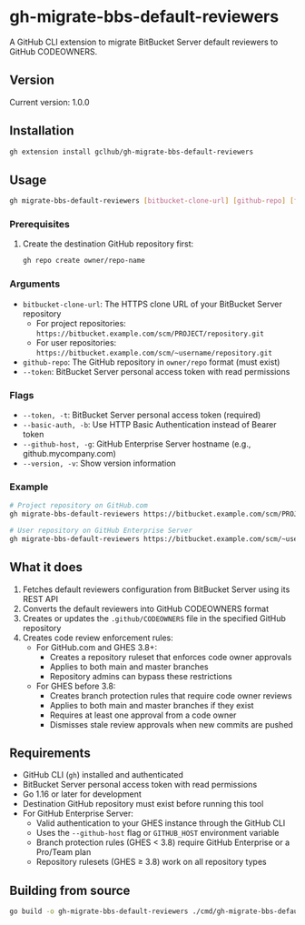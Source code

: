# gh-migrate-bbs-default-reviewers

A GitHub CLI extension to migrate BitBucket Server default reviewers to GitHub CODEOWNERS.

## Version

Current version: 1.0.0

## Installation

```bash
gh extension install gclhub/gh-migrate-bbs-default-reviewers
```

## Usage

```bash
gh migrate-bbs-default-reviewers [bitbucket-clone-url] [github-repo] [flags]
```

### Prerequisites

1. Create the destination GitHub repository first:
   ```bash
   gh repo create owner/repo-name
   ```

### Arguments

- `bitbucket-clone-url`: The HTTPS clone URL of your BitBucket Server repository
  - For project repositories: `https://bitbucket.example.com/scm/PROJECT/repository.git`
  - For user repositories: `https://bitbucket.example.com/scm/~username/repository.git`
- `github-repo`: The GitHub repository in `owner/repo` format (must exist)
- `--token`: BitBucket Server personal access token with read permissions

### Flags

- `--token, -t`: BitBucket Server personal access token (required)
- `--basic-auth, -b`: Use HTTP Basic Authentication instead of Bearer token
- `--github-host, -g`: GitHub Enterprise Server hostname (e.g., github.mycompany.com)
- `--version, -v`: Show version information

### Example

```bash
# Project repository on GitHub.com
gh migrate-bbs-default-reviewers https://bitbucket.example.com/scm/PROJ/repo-name.git owner/migrated-repo --token mytoken123

# User repository on GitHub Enterprise Server
gh migrate-bbs-default-reviewers https://bitbucket.example.com/scm/~username/repo-name.git owner/migrated-repo --token mytoken123 --github-host github.mycompany.com
```

## What it does

1. Fetches default reviewers configuration from BitBucket Server using its REST API
2. Converts the default reviewers into GitHub CODEOWNERS format
3. Creates or updates the `.github/CODEOWNERS` file in the specified GitHub repository
4. Creates code review enforcement rules:
   - For GitHub.com and GHES 3.8+:
     - Creates a repository ruleset that enforces code owner approvals
     - Applies to both main and master branches
     - Repository admins can bypass these restrictions
   - For GHES before 3.8:
     - Creates branch protection rules that require code owner reviews
     - Applies to both main and master branches if they exist
     - Requires at least one approval from a code owner
     - Dismisses stale review approvals when new commits are pushed

## Requirements

- GitHub CLI (`gh`) installed and authenticated
- BitBucket Server personal access token with read permissions
- Go 1.16 or later for development
- Destination GitHub repository must exist before running this tool
- For GitHub Enterprise Server:
  - Valid authentication to your GHES instance through the GitHub CLI
  - Uses the `--github-host` flag or `GITHUB_HOST` environment variable
  - Branch protection rules (GHES < 3.8) require GitHub Enterprise or a Pro/Team plan
  - Repository rulesets (GHES ≥ 3.8) work on all repository types

## Building from source

```bash
go build -o gh-migrate-bbs-default-reviewers ./cmd/gh-migrate-bbs-default-reviewers
```